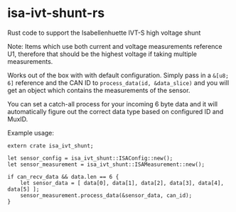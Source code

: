# isa-ivt-shunt-rs
Rust code to support the Isabellenhuette IVT-S high voltage shunt

Note: Items which use both current and voltage measurements reference U1, therefore that should be the highest voltage if taking multiple measurements.

Works out of the box with with default configuration. Simply pass in a `&[u8; 6]` reference and the CAN ID to `process_data(id, &data_slice)` and you will get an object which contains the measurements of the sensor.

You can set a catch-all process for your incoming 6 byte data and it will automatically figure out the correct data type based on configured ID and MuxID.

Example usage:

```
extern crate isa_ivt_shunt;

let sensor_config = isa_ivt_shunt::ISAConfig::new();
let sensor_measurement = isa_ivt_shunt::ISAMeasurement::new();

if can_recv_data && data.len == 6 {
    let sensor_data = [ data[0], data[1], data[2], data[3], data[4], data[5] ];
    sensor_measurement.process_data(&sensor_data, can_id);
}
```

